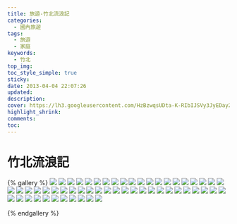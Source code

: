 ```yaml
---
title: 旅遊-竹北流浪記
categories:
  - 國內旅遊
tags:
  - 旅遊
  - 家庭
keywords:
  - 竹北
top_img:
toc_style_simple: true
sticky: 
date: 2013-04-04 22:07:26
updated:
description:
cover: https://lh3.googleusercontent.com/HzBzwqsUDta-K-RIbIJSVy3JyEDay2pAihCb4Ak6rzcLXfBBUJl2Ve6n71IJMXkXHKfyph94liURvx1Wecf4SJc5uShKyjlVBfBICYfOuS4iWtQCdI8LbpuXeIr3BZrUItqLlP0z1_4=w1920-h1080
highlight_shrink:
comments:
toc:
---
```


# 竹北流浪記

{% gallery %}
![](https://lh3.googleusercontent.com/EMLrjZ20bhC9ssaX5S4FyNaz_0kMGRG8JpJmrFmt45mE-AkUu04QYzQeGc3F3KzgOxKxnuRFIRumDwSatZHYS_3nEgNNEbo6Ln1wdDabV2BGyv-FjEsGhMHg6SpA_KIYTdGH9r9Yyzc=w1920-h1080)
![](https://lh3.googleusercontent.com/6UWP1BsYsEd8i2CxSefMyubCCp71Bvx3_1ly19-VQhHaBN3kVUhWW8EY6q5YIxCr2f0kGM5Cpcvx5rvfEinahmQfTTh_RGkm0Ogd7EBU4zsAx8n2rtlZi7YTKCYido2ZOSh24Hg5OjY=w1920-h1080)
![](https://lh3.googleusercontent.com/v7a8g4_dJk4Q1bWnC1s8sTQJCFD2KKa7P4X99PJJm9OMFJwyhxnAWGKC4fLiIkrW2mMDDovd6E2YjvwUHY_Jr5amP3hBWLM_gZipz8FoNEnrSCvijmx6BvaNQmgd9rQXSVAWe1xFDTA=w1920-h1080)
![](https://lh3.googleusercontent.com/_bHdNUV9foemtEsHkFv1N30K4T0VpReobiKICPxf8NFj0xgvkmtvJ-SBHMIFFBQsxiPsH7cXtGJnicAm7qGkpMfxRcJpJ6a_-DSyePVISTXMijSXNqOoeKWws5459eJZBaKsoN49J7Q=w1920-h1080)
![](https://lh3.googleusercontent.com/2iZwcy7uF3LM-gIpqvbwPb4hsxVzjvywIxu_ArROpjigiEq7D2PA5A20TE4WpuXpURwUyq64L-l9NwwwEkv9g0ZoDSyvJGnOfex3dOX3Zw5pIJy1rfK8FRENRhVjGvM7mg89UijV66I=w1920-h1080)
![](https://lh3.googleusercontent.com/vIxfufPI8dGt67H21Oc2i-uXgkre-RqezNwcga0ZnepbrWTJF-nrL-Ty38Spq8X8-5onHoJRufiqWAzNwIWuXXT_DeQuAsj0Y0BKNbJsRjdTIy_XEmYwv1X7ApJcHoFQhU67o3A6kAo=w1920-h1080)
![](https://lh3.googleusercontent.com/9GT3DEoDOyu1oHSw8C_kIopkG9vfSTOWiLtrH81hhrLHbthiJOFRK5Xi_Nz5X9JSE9MJ-kXt9zbqgbaX2Rk_wT-RarUtYLnLzMKT-JhY7PVKnhBKwbwTr_QBZ6pmn4EdrAGljI-XKA8=w1920-h1080)
![](https://lh3.googleusercontent.com/K9qMfQf6gAuBri3le3lc5Pf4A3e25HxQSlm7AcQSHao3lFCVl3v4nRPCdtdICIpvURPVVInmcE2VmQ-cAlGRAHx-AnJc1obW0J4fY3ZaSurVq8g-zOj405dImzWh7wFb9g2HD_XpgC0=w1920-h1080)
![](https://lh3.googleusercontent.com/QwWWHRmV-xGYk0llHC6rVqHXp-eU_3fqdXvavOfTmJV7p-B24xOGKhAO6zHr3Q7iQ1i8V9lGiQ9xJ8i3jD93W0xsp0R7786nuAl50C2tDbBJPqcMrsc8fwOtgaVlnFyV3lJEKbLWog0=w1920-h1080)
![](https://lh3.googleusercontent.com/ZvQ6MCOWKdyGA-prSB-3QYWuXRalyDrgTgqy9nqlRUfLa_m8a_ZXyQHDR4VkQQp_NioszYt20wdRezQdjswuJtIzxTSN5VRlC7t0HK38Jt-DzqUg_OxlMyRpOzNkToppfoZ9pVlzbuE=w1920-h1080)
![](https://lh3.googleusercontent.com/xcwy-5WjbakcaEdthY6bBMiY5c42wvAafEeXRigeDQAAY5yUCiRW8cVQpQin4H0np69N4mJjVaqVm6AdWk6TFqRzVo2yMRc3pW9q_m7mY2EJHbgu81ILuvw42tnPbKJcER3oXvKVfsQ=w1920-h1080)
![](https://lh3.googleusercontent.com/CHdWLMbinQVChBoI_GTF-CeXYXFwufIlVaVljpZ5_UH2hH3Nwu_RL0TGwDonNlyj8hZPPRmvMnupNDTcBqO-ybgREjmZQKLrUqWS1RTOkH4RE_kONR93F6s-s_jv36lrt_wApKhjzUo=w1920-h1080)
![](https://lh3.googleusercontent.com/HT3dTKXTCUGqZ7Ii6I1IKuHyNET7_Scr99Q_yVcFlue5Q2rccGOBMfbFVGM5P1T23Fa2GDGgV86FGezdJQJjF997NACkXEZt95U1Y-UDMe0DqBTHvuGFsGR63PB75PUHWq8LOOeo4P0=w1920-h1080)
![](https://lh3.googleusercontent.com/CYt8bpmUjXGoVXF0BlPDXV1m09Rbiyi1hmkkgJMi6_afE7SrwBGTLP6q_5tuFQ7ZseSOszHJMq2dWF4wRBxzHlSBqze2qr6BDYhJmguAlw__-FjMnWV_nZ993fuYE24UM7vyj_HBFHY=w1920-h1080)
![](https://lh3.googleusercontent.com/4VVpk5bDfcTLSLzIweVRb8A733owOHGEGszyMWK46qapx6jQjlmm4rvNcB4YrimjZSQsfDV1Dy-_yv6FyIQ6p_3pNQmEKQYaCt1HmpPd-w4jypy7H0qnYjdtPQWhnQd7TuCJ-aMzuxA=w1920-h1080)
![](https://lh3.googleusercontent.com/Cdsm6iNgZrjvfCVgbCYqaApER2sgF1R2EqIKY4-YBFySeOiol_Fx3Kkkr4_OQ4U2rPT9NCeRyOQ2R303NXvrwPOOKwOAg2LDJsZmUP2Fw2V6k1_J_1ZKstZX7nQDFrxa2qmoaVEuhCE=w1920-h1080)
![](https://lh3.googleusercontent.com/6oDv1rlHTvJEdx4dDJBWUS9gitC6wLpBHGMJdP-j7wKIgT91GE_mkDPgq-tJSURdl0pnPwszjEN6-xTGhwpVi_QRTIVgPv0TKQgjhc8dy6ghfp200J0N59ss5jD2WJ7ayt-ug9hEwuA=w1920-h1080)
![](https://lh3.googleusercontent.com/mF8CjKsKx5tv-yFhXINTViwgqKViBuYnrTb3wbbgo041vUBEh1bwoH0WkZq_56ovdzTinPTAXxgBrkI_VWIodrhoc1Um8GRE34Uf3MdeJTZZ-XG_qSFU-rUrg0o4euz5jz4NQBPqD8Q=w1920-h1080)
![](https://lh3.googleusercontent.com/wfwKOlHrTWb2WvHyz-jOmIPdIpDICLCDiGyRZ_sZeG-e9PfBnzKqFdUBOq3rwklz1sYGikA141o0IyMiEnG8bZn5IKKebRglds0DYdklO-oNicMcvjSy_DW4R6Yk7jl-3p52ixZD8Qk=w1920-h1080)
![](https://lh3.googleusercontent.com/bcEi-YcHpifnKAMPLP3sb7P2kczbZdSX69D2BVfKj9BosytLRKlwkshkUKHmAuW1YzzQ4PH4_cFkl7Uk-f6BuIjz4twcfklPBmCrUd84_xXltoihIlerTH6OQKpPZsyrSUBJoXLc1Nk=w1920-h1080)
![](https://lh3.googleusercontent.com/Ci1EKzFKfDtcu5XGAtQdwAY30xGzq3FFCXstLDF-0g80H-CJ4idPZZ-3_rOH2mcf9E9-egFuBIHpAxY4-NC9WVoOCbwQx1x8o045bC-TLl93sogZvf5fOSK-YCsoq8MJ9dn7fPz-mEQ=w1920-h1080)
![](https://lh3.googleusercontent.com/k7SJ5qKZdGTA1cRCeTJZbEsrLpGcNwyXjHnzawmwxXo3hLSLt_rKUtagt5kYLdC6ujbuvKl2w_96sh9KCj2tFVcyKbK3qxRsrwOYDSDrvFZmGGWtML_T7sqB3SjDtN3EhOL1XOj50ow=w1920-h1080)
![](https://lh3.googleusercontent.com/X16M3J7giO0HWhojTTtgDa-dH5mo2ewwObTn7w8yqTO7Uzgx8fwfUFUQ8F_clb5zSSmsMQi0frMBXlvu_ZtdPlAegurr6H5JZrjiRjyoC9gocQawdBpaBD2WbuFrOWsSX_a18gzKz3Q=w1920-h1080)
![](https://lh3.googleusercontent.com/Wj_xb2Wa6RRCV5s3v2QwB_abFyjztSrTdofG2S-EvRH7iy3OLjsKcGTEExDrx6EuWLqWSSa78z70kbWDKbf9WFMmW-lbUigBH9c1X_Vk8nJYdzHKausKnUCDvPxSZ5z8xgbd_Pr4N8Q=w1920-h1080)
![](https://lh3.googleusercontent.com/0VG9kx9WhprqxzxFnVPveIbXfAgjq6GjOPQrJW0HjUrO_x_kn5PgkFdnCeOWfDtdnX6_VjxEtlJnfH8gK5xXq_vEbCHsAukuKNDiAvfNcMXyR9yEBFuf9iqdVYZOZvozV8y6s2918kE=w1920-h1080)
![](https://lh3.googleusercontent.com/yIG6s09d3oR2cZKT7iKJ2iz6cSNMY_rNgdU3QInBUEGuhxzeumQe5KkRznVijp3xqoxgIzIHW1DN95GaocM-2sTAYia5Pk55pIZLYhVGUs2HmF0QY9WFV8X9WmIRFfHrWAcKMUrEXh4=w1920-h1080)
![](https://lh3.googleusercontent.com/ZTgbG3HIj29W2Roeg8zwPOFRaWhTCjXu9IEnYPTyspbbkDJqk2_IgxH54vgUXnC0oFEdEHmZPJyqanpAFeOlNZe-L0HYBhjmuuUIcEE4WZ6ZhSuwdWmo-dl7FiMEY9RhizsBusLeZGU=w1920-h1080)
![](https://lh3.googleusercontent.com/j5yjhge4i9H7Zn0iJ0q7pCp1wrT-KDaDl2-YOOdKQYzgjdkxqx0EbVO12jQXmUX7Jyxvp8XaKhelCnDVAC3lfwsBXwaPyJrmsSmLfROfZ1PTR6jas4q7jYxboO7GJvu5WMS8F4YhvU0=w1920-h1080)
![](https://lh3.googleusercontent.com/zDHi9-FVUCHTtOnMNpUMygLL4aLuWSOM4GWCASaj0YcLn5-iIBPpFPqMSNzkkLeeoeTFO6SN_4LC0eNGZotcV3kY5EJL5ON2qEpZRtnaFPiQq0du9wPraiGpoHw9kZ4t9ojZYLHJkt8=w1920-h1080)
![](https://lh3.googleusercontent.com/vfqBjpSN_i5CSyCt44anCFF3NaM77Jcwymy8_E0KWHbmPhV4LhoR-12WHhHlnzIt2cdf45QWrV9Rzpv0tavXuPSjmZunnHdVd9cSk7IgUoWex30q-2l_yq6w0puJJtOwijSuChKCDH8=w1920-h1080)
![](https://lh3.googleusercontent.com/gVhDwSQD3dHzybdNotJbmQdbQgePeNsfPVmfxp7gio5wLGkGrupENPl_OzNyqRUSotCxo_bg18U-yHPwIDdj6HlQUM7YcIpoQWUqBrCOPNM72orVTh0IFWaSJVolsapPXbG8aQGHuB8=w1920-h1080)
![](https://lh3.googleusercontent.com/Hou_7l8OPOW-0nz7EopQxZCEjzphPRUngwmGqHIb6pAIVcjwRjYEn2F9bt8xK8WKFkb1-iShRUIgrYj3uBf5bFOEqsDluAzUDHfAtyqeqdVBKWtVcqvU6nLML-VJwPoR-CYnIVOl1gs=w1920-h1080)
![](https://lh3.googleusercontent.com/X1SNlE55moyKEFJBZObuquWKJ4_6XA6sDY3I6E3BuWDb9xcOF5SpOtTYf6mCPKzM3vPN4QpTq8zDYMOnO8sd91NxfjwXgEYH2r8b2eFdCq8IJc2Glq_h4wPrSbI4imsAQR0d3EB3atQ=w1920-h1080)
![](https://lh3.googleusercontent.com/XJDdrXpJDXYQ3pwn0F3pUeM52EaGIMck_xuweeGJBFWgKMQb85dbmYrmY0QnD14x8ghDSKVdHaQRh7ndIdJihQiGMPrL-INY1NczNUzJmRt9aBD-o082VicxuZiJLsZIK-UE6EHIb0I=w1920-h1080)
![](https://lh3.googleusercontent.com/l6mBHNXULicUOCFZkUhbdQ5kG1rWfXk11Z1V_W5XwnNl_NEY9vlakO7juGAo_f7DgJIIru4q0OSCODPoD-RW0bELkWYNlGvF165vd1b1e9NC-b8feVc6QO0Mfn57zbwf0R6aJNiJt6c=w1920-h1080)
![](https://lh3.googleusercontent.com/0fz6DReDYX9Cp7nyDVKaQQsQ8TG31eOYR2IB7SYfbPDC4BT8gYqV0Kl0IwdDjMWDGfsPxl-YNShpQDoP_EQH_e0nZ8n2qb6woRMaQsc9sVWB2TQ29eGXZwj-uVmxny-K1G8xUbDHQBI=w1920-h1080)
![](https://lh3.googleusercontent.com/Rsmp6p1gczJd-UNMKpwCUG0g3YZmkhFkHpAa1_BOtxi5biIGB-ZKVzsAu54A6eXCpLqLGz4iIBfyhAcoycFg2TtoPo-meKsYYWterWmnnNg0jJ7gz4Ykl3cJRcC1kMKu-gJClQEh4ew=w1920-h1080)
![](https://lh3.googleusercontent.com/ePGz7g9m7yUzfE_QIpqKybqSBK3JQScQAJnNufuPOBqwqH7zDdRp8W61mYRqJ1WDLtcVOWtqpfObiKoRo9dSt3CsfnXfoGyMcJN7bQQ9BXMUxeQ6XBCdack-dsI9IFX8o__NS_dZZo0=w1920-h1080)
![](https://lh3.googleusercontent.com/kPdQ7qe_xGBLYbq_jzlCFZcgzoNrY8eMPwaMGA-mJK17M9KLQs2pTAfeYB7VU0pznVt2-sQB1agYcUDK2a4pX3uOaIbhD4R428zVDyZaUrjW1VftvaEpb0t6OWqWDsH-Yl86K03Bo18=w1920-h1080)
![](https://lh3.googleusercontent.com/-gsi9gtYvCyIHlOjlVwbJiZSogkxz6VT0dfMDyRcjiRB53nKZRK3zlUZFMu9M2BkM9djm1TL-dJaDfYoaL0Q8CwNFnlbvCyP9bcT6HU3dsh_oaMfXBEnUavNg55XPSrI1T4-MsKd6R8=w1920-h1080)
![](https://lh3.googleusercontent.com/0pzWJGH08UITIP504G59f-6ZcD2qc0LtItHZTABCdpE1Qn6wVQsDFhRCAXOQwOT8w11kZ1Y3wBpEqHgXtacCTxjJQsEfoPv--RXSQCOJjZa015iapDdJqsaZQ3W2I2KJe266IhRErIw=w1920-h1080)
![](https://lh3.googleusercontent.com/QkDWvPTzZeMr9eKZDispNM6q0BoZuLTMLxrw6PawKhjz4w20AsG6HQ8zWgJZL1CWw1DUOtefcTNzrlhvIn0quE0zw9ckoFmbTChkIVBBs4YTsSefAiYRUXhh2iY182YCw6lS0-PGMwI=w1920-h1080)
![](https://lh3.googleusercontent.com/EvTEvc2lD7ygghZY-VE2TRecoF6SZZLf6hJLapurFRvhydTeKuneytVI2wcCd7Z9KwgXGRFFnWECPIE-vAB4107Fq-3UHK0eu8THHbaXXrV-P8TnmMeLiCessELbsz0QfNTQxFfTSO8=w1920-h1080)
![](https://lh3.googleusercontent.com/2XOMEYGkCiK1z8Yu2cdTAl5e5RsoORFrSkOYMjT3g1LhzkHUZv-hkxRBL15WEpy7AtIOrxr5wAyzaRxnnZf3IoChBeEBGXc839HtvuKTLKUS9waofSYGlptwZcm4v8OryYWIYuTTUZw=w1920-h1080)
![](https://lh3.googleusercontent.com/kGZ7BvfL61oXsVOOSmVIA6FAuWwuRvm1uIiuFdUp9FPA3xBr19u2RzqL5joZUybAsftj5xW8hfHvZ_MarZ0MCN7PsfRRymsf8spKmkaVjTKNwfrxlBNpUBzbzMosC9k3QAO6ZLUxqdA=w1920-h1080)
![](https://lh3.googleusercontent.com/hUgiBKBnSfOqcJefoRLTremDMpLMRstuHaXNUz7UDKV8MmCHIAZF2XbPTXRmD0a4JMJZwISG0MvHvPHIVMoO1dC9SAYl0rP2FrJoj_CZfNgKthODJ1cWI2f7h5zbUJw0yHJ5-y3aRZQ=w1920-h1080)
![](https://lh3.googleusercontent.com/HzBzwqsUDta-K-RIbIJSVy3JyEDay2pAihCb4Ak6rzcLXfBBUJl2Ve6n71IJMXkXHKfyph94liURvx1Wecf4SJc5uShKyjlVBfBICYfOuS4iWtQCdI8LbpuXeIr3BZrUItqLlP0z1_4=w1920-h1080)
![](https://lh3.googleusercontent.com/NrLEyYFL6wJSuW6xlw3K3wc9Uaq3xTnpxs8js8Eo9vwEOWk9MpbVCqMGu4AMCueYqF51DiRZyAkhvjQ3dYzwQ4fp1piEvW-eIlu_GMgddiBW84hwiUeqt3FpIWHrErktpfUJCiFkzp0=w1920-h1080)
![](https://lh3.googleusercontent.com/WTnvkS5GPRlAWElWXTxNxXblnCVyOKANO4TFXjG4YOFdz3soByq70H57o1mVTdWjxEmkpZ5xL27_u9cQqhcLwaA-hO0-lQ8KIyvqr4uanemM7y7dEjA7w7toaYEc4mxGqrTG9vIIc1s=w1920-h1080)
![](https://lh3.googleusercontent.com/aCPMWDTS8MYwWTV7yyAgNvq_j998uumCabMn2QBPWKzldai4udidCx6igng6Y64c3qioZCXASPxoQi5BZ4V84_6o6tGf7g5Bc3NHTYTGNBzo1e59yaiHSZlaupKsP6exsWxniHwd9Ls=w1920-h1080)
![](https://lh3.googleusercontent.com/RhYS3i__dEpn30Sa6ljAd258mGdzFswOkbm9piQRHiNKg9AOA1SOcGwiw3Osu3uveNpGRmvFG2XxuqL7FnE0lahVO1I52LqLphpMcEqUEsAHlK_4H-7rDJ87hivEyDUFre4ctigt8bU=w1920-h1080)
![](https://lh3.googleusercontent.com/wmkGsvNboZ5tDH9s4Eio2iK3ceHe59AfTXaHTWXoy5aOXQXq8uOczMjcC5h6-FWOGhzTwn87umb5sYNi9YDGTPg1Xe8dzc7J7ff-3baDVOLUuW05Mu-J5HNLWhk9uK-d4QZHXXbE9Cg=w1920-h1080)
![](https://lh3.googleusercontent.com/aPSdTceGeQCfR2ee0Xqu4AXXmJk6FhSOjVMR6Gxwv6RBHLpVRBPgTV2KCA1Dq3A2Rdczc8XbcBM4lMFxTb2SEv_LO7sTPm3SNTPvHGQ2tdK6Orlptc2vH-9xePEv2dqDyUqsVaQ2Sc4=w1920-h1080)
![](https://lh3.googleusercontent.com/3b5g6Dv2o-ZUi6l-zyShHGo9w0lkbr4CJvHJ1CdNw717CZ55JPIp2Ap-yhRMYtUdlJUjAg4IcHUsotlXEIM5QtS-HBuh1U2gSHX1sYN4JpAyyXgSyEaVmfHqUj1qVtNCZNG-l-7_AUw=w1920-h1080)
![](https://lh3.googleusercontent.com/r7uHLpz12a-XIwlhZLyJR1REcz0DSBi1rFHiLmgcNoXGmVaHg6tDvJQOYOf3BjPBSQ-C14dPeYYMJxhVzknHEXd5t0Waia_bsAvBrATtSc1fNVoX11M2MJQBo9ad58qaRfLP0v2_zjI=w1920-h1080)
![](https://lh3.googleusercontent.com/46I3q1xuWPF8BZ7z4yzhtW9sTM6U0LCHR_p7XqC2GdjQgMu0GB2hpRIBZY-hNrSyeEELiE-UcWLzVbImCVjiQiThwT7fAJUro11u02yCGUC-t0E7JWDhLdFNO0wVcz29WHP5DqF9860=w1920-h1080)

{% endgallery %}

